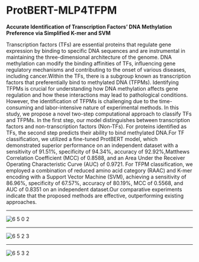 # ProtBERT-MLP4TFPM
**Accurate Identification of Transcription Factors’ DNA Methylation Preference via Simplified K-mer and SVM**


  Transcription factors (TFs) are essential proteins that regulate gene expression by binding to specific DNA sequences and are instrumental in maintaining the three-dimensional architecture of the genome. DNA methylation can modify the binding affinities of TFs, influencing gene regulatory mechanisms and contributing to the onset of various diseases, including cancer.Within the TFs, there is a subgroup known as transcription factors that preferentially bind to methylated DNA (TFPMs). 
  Identifying TFPMs is crucial for understanding how DNA methylation affects gene regulation and how these interactions may lead to pathological conditions.
  However, the identification of TFPMs is challenging due to the time-consuming and labor-intensive nature of experimental methods.
  In this study, we propose a novel two-step computational approach to classify TFs and TFPMs. In the first step, our model distinguishes between transcription factors and non-transcription factors (Non-TFs). For proteins identified as TFs, the second step predicts their ability to bind methylated DNA.For TF classification, we utilized a fine-tuned ProtBERT model, which demonstrated superior performance on an independent dataset with a sensitivity of 91.51\%, specificity of 94.34\%, accuracy of 92.92\%,Matthews Correlation Coefficient (MCC) of 0.8588, and an Area Under the Receiver Operating Characteristic Curve (AUC) of 0.9721. For TFPM classification, we employed a combination of reduced amino acid category (RAAC) and K-mer encoding with a Support Vector Machine (SVM), achieving a sensitivity of 86.96\%, specificity of 67.57\%, accuracy of 80.19\%, MCC of 0.5568, and AUC of 0.8351 on an independent dataset.Our comparative experiments indicate that the proposed methods are effective, outperforming existing approaches.
  
---
![6 5 0 2](https://github.com/LiZaiyuan0619/RKmer-SVM4TFPM/assets/121675297/c8f083bf-a9e2-4e24-98e9-c8bc295b88c7)

---

![6 5 2 3](https://github.com/LiZaiyuan0619/RKmer-SVM4TFPM/assets/121675297/afaf3d76-64a3-47ef-80d5-456d831c5330)

---

![6 5 3 2](https://github.com/LiZaiyuan0619/RKmer-SVM4TFPM/assets/121675297/66d0cf9f-11ea-4939-a319-855f710ed84b)
